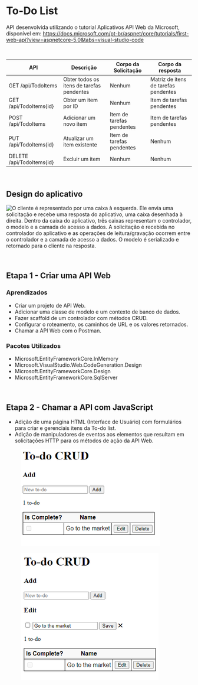 # To-Do List


API desenvolvida utilizando o tutorial Aplicativos API Web da Microsoft, disponível em: https://docs.microsoft.com/pt-br/aspnet/core/tutorials/first-web-api?view=aspnetcore-5.0&tabs=visual-studio-code

&nbsp;

| API                       | Descrição                                 | Corpo da Solicitação      | Corpo da resposta                    |
| ------------------------- | ----------------------------------------- | ------------------------- | ------------------------------------ |
| GET /api/TodoItems        | Obter todos os itens de tarefas pendentes | Nenhum                    | Matriz de itens de tarefas pendentes |
| GET /api/TodoItems{id}    | Obter um item por ID                      | Nenhum                    | Item de tarefas pendentes            |
| POST /api/TodoItems       | Adicionar um novo item                    | Item de tarefas pendentes | Item de tarefas pendentes            |
| PUT /api/TodoItems{id}    | Atualizar um item existente               | Item de tarefas pendentes | Nenhum                               |
| DELETE /api/TodoItems{id} | Excluir um item                           | Nenhum                    | Nenhum                               |


&nbsp;

## Design do aplicativo



![O cliente é representado por uma caixa à esquerda. Ele envia uma solicitação e recebe uma resposta do aplicativo, uma caixa desenhada à direita. Dentro da caixa do aplicativo, três caixas representam o controlador, o modelo e a camada de acesso a dados. A solicitação é recebida no controlador do aplicativo e as operações de leitura/gravação ocorrem entre o controlador e a camada de acesso a dados. O modelo é serializado e retornado para o cliente na resposta.](https://docs.microsoft.com/pt-br/aspnet/core/tutorials/first-web-api/_static/architecture.png?view=aspnetcore-5.0)

&nbsp;
&nbsp;

## Etapa 1  - Criar uma API Web


### Aprendizados

* Criar um projeto de API Web.
* Adicionar uma classe de modelo e um contexto de banco de dados.
* Fazer scaffold de um controlador com métodos CRUD.
* Configurar o roteamento, os caminhos de URL e os valores retornados.
* Chamar a API Web com o Postman.


### Pacotes Utilizados

* Microsoft.EntityFrameworkCore.InMemory
* Microsoft.VisualStudio.Web.CodeGeneration.Design
* Microsoft.EntityFrameworkCore.Design
* Microsoft.EntityFrameworkCore.SqlServer

&nbsp;
&nbsp;

## Etapa 2 - Chamar a API com JavaScript

* Adição de uma página HTML (Interface de Usuário) com formulários para criar e gerenciais itens da To-do list.
* Adição de manipuladores de eventos aos elementos que resultam em solicitações HTTP para os métodos de ação da API Web.

<figure>
<img src="interface.PNG" alt="Captura de tela da interface para utilização da API, contém uma caixa de texto onde é possível adicionar novos itens à To-do list, logo abaixo há uma tabela com os itens da lista e a opção de editar o status ou deletar cada um deles. Na imagem há somente um item na lista, 'Go to the market'">
</figure>

<figure>
<img src="interface-edit.PNG" alt="Captura de tela da interface para utilização da API, contém uma caixa de texto onde é possível adicionar novos itens à To-do list, logo abaixo, o item para o qual foi selecionada a opção de editar o status, no caso o item 'Go to the market', e por fim uma tabela com os itens da lista e a opção de editar o status ou deletar cada um deles. Na imagem há somente um item na lista, 'Go to the market'">
</figure>






